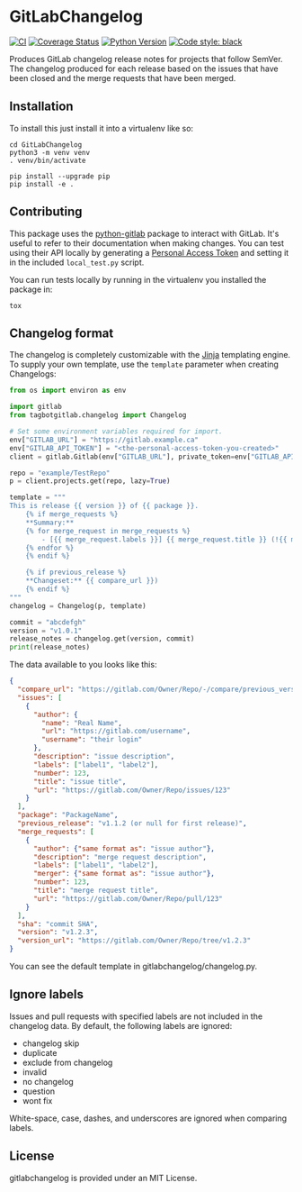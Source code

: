 # GitLabChangelog
[![CI](https://github.com/invenia/gitlabchangelog/workflows/CI/badge.svg)](https://github.com/invenia/gitlabchangelog/actions?query=workflow%3ACI)
[![Coverage Status](https://coveralls.io/repos/github/invenia/gitlabchangelog/badge.svg?branch=master)](https://coveralls.io/github/invenia/gitlabchangelog)
[![Python Version](https://img.shields.io/badge/python-3.8%20%7C%203.9-blue.svg)](https://www.python.org/)
[![Code style: black](https://img.shields.io/badge/code%20style-black-000000.svg)](https://github.com/ambv/black)

Produces GitLab changelog release notes for projects that follow SemVer.
The changelog produced for each release based on the issues that have been closed and the merge requests that have been merged.

## Installation

To install this just install it into a virtualenv like so:

```
cd GitLabChangelog
python3 -m venv venv
. venv/bin/activate

pip install --upgrade pip
pip install -e .
```

## Contributing

This package uses the [python-gitlab](https://python-gitlab.readthedocs.io/en/stable/index.html) package to interact with GitLab.
It's useful to refer to their documentation when making changes.
You can test using their API locally by generating a [Personal Access Token](https://docs.gitlab.com/ee/user/profile/personal_access_tokens.html#creating-a-personal-access-token) and setting it in the included `local_test.py` script.

You can run tests locally by running in the virtualenv you installed the package in:
```
tox
```
## Changelog format

The changelog is completely customizable with the [Jinja](https://jinja.palletsprojects.com) templating engine.
To supply your own template, use the `template` parameter when creating Changelogs:

```python
from os import environ as env

import gitlab
from tagbotgitlab.changelog import Changelog

# Set some environment variables required for import.
env["GITLAB_URL"] = "https://gitlab.example.ca"
env["GITLAB_API_TOKEN"] = "<the-personal-access-token-you-created>"
client = gitlab.Gitlab(env["GITLAB_URL"], private_token=env["GITLAB_API_TOKEN"])

repo = "example/TestRepo"
p = client.projects.get(repo, lazy=True)

template = """
This is release {{ version }} of {{ package }}.
    {% if merge_requests %}
    **Summary:**
    {% for merge_request in merge_requests %}
        - [{{ merge_request.labels }}] {{ merge_request.title }} (!{{ merge_request.number }})
    {% endfor %}
    {% endif %}

    {% if previous_release %}
    **Changeset:** {{ compare_url }})
    {% endif %}
"""
changelog = Changelog(p, template)

commit = "abcdefgh"
version = "v1.0.1"
release_notes = changelog.get(version, commit)
print(release_notes)
```

The data available to you looks like this:

```json
{
  "compare_url": "https://gitlab.com/Owner/Repo/-/compare/previous_version...current_version (or null for first release)",
  "issues": [
    {
      "author": {
        "name": "Real Name",
        "url": "https://gitlab.com/username",
        "username": "their login"
      },
      "description": "issue description",
      "labels": ["label1", "label2"],
      "number": 123,
      "title": "issue title",
      "url": "https://gitlab.com/Owner/Repo/issues/123"
    }
  ],
  "package": "PackageName",
  "previous_release": "v1.1.2 (or null for first release)",
  "merge_requests": [
    {
      "author": {"same format as": "issue author"},
      "description": "merge request description",
      "labels": ["label1", "label2"],
      "merger": {"same format as": "issue author"},
      "number": 123,
      "title": "merge request title",
      "url": "https://gitlab.com/Owner/Repo/pull/123"
    }
  ],
  "sha": "commit SHA",
  "version": "v1.2.3",
  "version_url": "https://gitlab.com/Owner/Repo/tree/v1.2.3"
}
```

You can see the default template in gitlabchangelog/changelog.py.

## Ignore labels
Issues and pull requests with specified labels are not included in the changelog data.
By default, the following labels are ignored:

- changelog skip
- duplicate
- exclude from changelog
- invalid
- no changelog
- question
- wont fix

White-space, case, dashes, and underscores are ignored when comparing labels.

## License

gitlabchangelog is provided under an MIT License.
